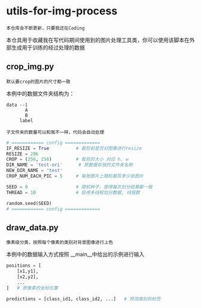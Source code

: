 # utils-for-img-process
`本仓库会不断更新，只要我还在Coding`

本仓具用于收藏我在写代码期间使用到的图片处理工具类，你可以使用该脚本在外部生成用于训练的经过处理的数据

## crop_img.py
`默认要crop的图片的尺寸都一致`

本例中的数据文件夹结构为：

    data --|  
           A
           B
         label
         
`子文件夹的数量可以和我不一样，代码会自动处理`
```python
# ============ config =============
IF_RESIZE = True          # 裁剪前是否对图像进行resize
RESIZE = 286
CROP = (256, 256)         # 裁剪的大小 对应 h, w
DIR_NAME = 'test-ori'      # 原数据存放的文件夹名称
NEW_DIR_NAME = 'test'
CROP_NUM_EACH_PIC = 5     # 每张图片上随机裁剪多少张图片

SEED = 0                  # 随机种子，使得每次划分结果都一致
THREAD = 10               # 启用多线程划分数据, 线程数

random.seed(SEED)
# ============ config =============
```

## draw_data.py
`像素级分类，按照每个像素的类别对背景图像进行上色`

本例中的数据输入方式按照 __main__中给出的示例进行输入
```python
positions = [
    [x1,y1],
    [x2,y2],
    ...
]   # 原像素的坐标位置

predictions = [class_id1, class_id2, ...]   # 预测类别的标签
```
